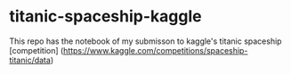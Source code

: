 # titanic-spaceship-kaggle

This repo has the notebook of my submisson to kaggle's titanic spaceship [competition] (https://www.kaggle.com/competitions/spaceship-titanic/data) 
